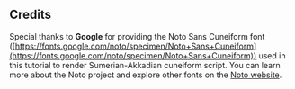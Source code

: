 ## Credits

Special thanks to **Google** for providing the Noto Sans Cuneiform font ([https://fonts.google.com/noto/specimen/Noto+Sans+Cuneiform](https://fonts.google.com/noto/specimen/Noto+Sans+Cuneiform)) used in this tutorial to render Sumerian-Akkadian cuneiform script. You can learn more about the Noto project and explore other fonts on the [Noto website](https://www.google.com/get/noto/).

